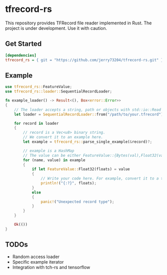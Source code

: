 # tfrecord-rs

This repository provides TFRecord file reader implemented in Rust. The project is under development. Use it with caution.

## Get Started

```ini
[dependencies]
tfrecord_rs = { git = "https://github.com/jerry73204/tfrecord-rs.git" }
```

## Example

```rust
use tfrecord_rs::FeatureValue;
use tfrecord_rs::loader::SequentialRecordLoader;

fn example_loader() -> Result<(), Box<error::Error>>
{
    // The loader accepts a string, path or objects with std::io::Read trait
    let loader = SequentialRecordLoader::from("/path/to/your.tfrecord");

    for record in loader
    {
        // record is a Vec<u8> binary string.
        // We convert it to an example here.
        let example = tfrecord_rs::parse_single_example(&record)?;

        // example is a HashMap
        // The value can be either FeatureValue::{Bytes(val),Float32(val),Int64(val)}
        for (name, value) in example
        {
            if let FeatureValue::Float32(floats) = value
            {
                // Write your code here. For example, convert it to a tensor.
                println!("{:?}", floats);
            }
            else
            {
                panic!("Unexpected record type");
            }
        }
    }

    Ok(())
}
```

## TODOs

- Random access loader
- Specific example iterator
- Integration with tch-rs and tensorflow
